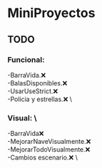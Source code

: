 # MiniProyectos

## TODO

### Funcional:
-BarraVida.:x: \
-BalasDisponibles.:x: \
-UsarUseStrict.:x: \
-Policia y estrellas.:x: \




### Visual: \
-BarraVida:x:\
-MejorarNaveVisualmente.:x: \
-MejorarTodoVisualmente.:x: \
-Cambios escenario.:x: \
